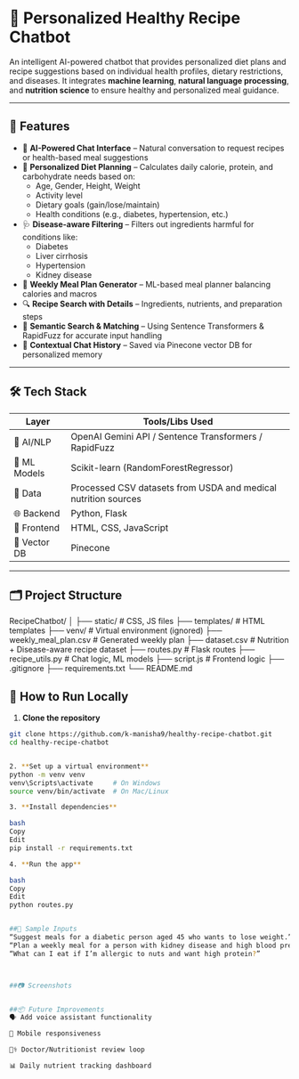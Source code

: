 # 🥗 Personalized Healthy Recipe Chatbot

An intelligent AI-powered chatbot that provides personalized diet plans and recipe suggestions based on individual health profiles, dietary restrictions, and diseases. It integrates **machine learning**, **natural language processing**, and **nutrition science** to ensure healthy and personalized meal guidance.

---

## 📌 Features

- 🧠 **AI-Powered Chat Interface** – Natural conversation to request recipes or health-based meal suggestions
- 🧬 **Personalized Diet Planning** – Calculates daily calorie, protein, and carbohydrate needs based on:
  - Age, Gender, Height, Weight
  - Activity level
  - Dietary goals (gain/lose/maintain)
  - Health conditions (e.g., diabetes, hypertension, etc.)
- 🩺 **Disease-aware Filtering** – Filters out ingredients harmful for conditions like:
  - Diabetes
  - Liver cirrhosis
  - Hypertension
  - Kidney disease
- 📅 **Weekly Meal Plan Generator** – ML-based meal planner balancing calories and macros
- 🔍 **Recipe Search with Details** – Ingredients, nutrients, and preparation steps
- 🧠 **Semantic Search & Matching** – Using Sentence Transformers & RapidFuzz for accurate input handling
- 🧠 **Contextual Chat History** – Saved via Pinecone vector DB for personalized memory

---

## 🛠️ Tech Stack

| Layer        | Tools/Libs Used                                                  |
|--------------|------------------------------------------------------------------|
| 🧠 AI/NLP     | OpenAI Gemini API / Sentence Transformers / RapidFuzz           |
| 🧪 ML Models | Scikit-learn (RandomForestRegressor)                             |
| 🧮 Data       | Processed CSV datasets from USDA and medical nutrition sources  |
| 🌐 Backend    | Python, Flask                                                    |
| 💬 Frontend   | HTML, CSS, JavaScript                                            |
| 🧠 Vector DB  | Pinecone                                                         |

---

## 🗂️ Project Structure

RecipeChatbot/
│
├── static/ # CSS, JS files
├── templates/ # HTML templates
├── venv/ # Virtual environment (ignored)
├── weekly_meal_plan.csv # Generated weekly plan
├── dataset.csv # Nutrition + Disease-aware recipe dataset
├── routes.py # Flask routes
├── recipe_utils.py # Chat logic, ML models
├── script.js # Frontend logic
├── .gitignore
├── requirements.txt
└── README.md



## 🚀 How to Run Locally

1. **Clone the repository**

```bash
git clone https://github.com/k-manisha9/healthy-recipe-chatbot.git
cd healthy-recipe-chatbot


2. **Set up a virtual environment**
python -m venv venv
venv\Scripts\activate     # On Windows
source venv/bin/activate  # On Mac/Linux

3. **Install dependencies**

bash
Copy
Edit
pip install -r requirements.txt

4. **Run the app**

bash
Copy
Edit
python routes.py


##🧪 Sample Inputs
“Suggest meals for a diabetic person aged 45 who wants to lose weight.”
“Plan a weekly meal for a person with kidney disease and high blood pressure.”
“What can I eat if I’m allergic to nuts and want high protein?”



##📷 Screenshots


##📦 Future Improvements
🗣️ Add voice assistant functionality

📲 Mobile responsiveness

🧑‍⚕️ Doctor/Nutritionist review loop

📊 Daily nutrient tracking dashboard